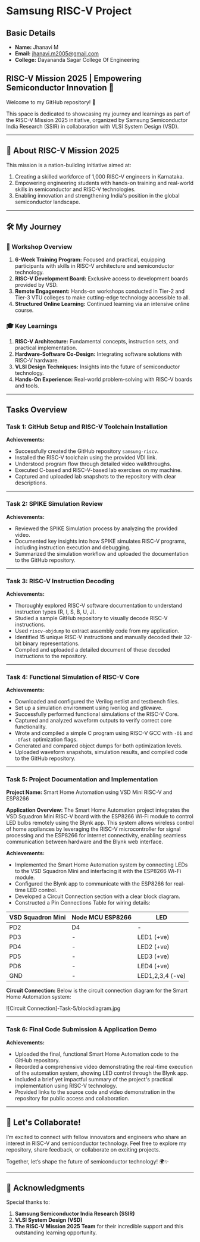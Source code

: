 # Samsung RISC-V Project

## Basic Details
- **Name:** Jhanavi M
- **Email:** jhanavi.m2005@gmail.com
- **College:** Dayananda Sagar College Of Engineering

## RISC-V Mission 2025 | Empowering Semiconductor Innovation 🚀

Welcome to my GitHub repository! 🎉

This space is dedicated to showcasing my journey and learnings as part of the RISC-V Mission 2025 initiative, organized by Samsung Semiconductor India Research (SSIR) in collaboration with VLSI System Design (VSD).

---

## 🌟 About RISC-V Mission 2025

This mission is a nation-building initiative aimed at:

1. Creating a skilled workforce of 1,000 RISC-V engineers in Karnataka.
2. Empowering engineering students with hands-on training and real-world skills in semiconductor and RISC-V technologies.
3. Enabling innovation and strengthening India's position in the global semiconductor landscape.

---

## 🛠 My Journey

### 🚩 Workshop Overview

1. **6-Week Training Program:** Focused and practical, equipping participants with skills in RISC-V architecture and semiconductor technology.
2. **RISC-V Development Board:** Exclusive access to development boards provided by VSD.
3. **Remote Engagement:** Hands-on workshops conducted in Tier-2 and Tier-3 VTU colleges to make cutting-edge technology accessible to all.
4. **Structured Online Learning:** Continued learning via an intensive online course.

### 🎓 Key Learnings

1. **RISC-V Architecture:** Fundamental concepts, instruction sets, and practical implementation.
2. **Hardware-Software Co-Design:** Integrating software solutions with RISC-V hardware.
3. **VLSI Design Techniques:** Insights into the future of semiconductor technology.
4. **Hands-On Experience:** Real-world problem-solving with RISC-V boards and tools.

---

## Tasks Overview

### Task 1: GitHub Setup and RISC-V Toolchain Installation

**Achievements:**
- Successfully created the GitHub repository `samsung-riscv`.
- Installed the RISC-V toolchain using the provided VDI link.
- Understood program flow through detailed video walkthroughs.
- Executed C-based and RISC-V-based lab exercises on my machine.
- Captured and uploaded lab snapshots to the repository with clear descriptions.

---

### Task 2: SPIKE Simulation Review

**Achievements:**
- Reviewed the SPIKE Simulation process by analyzing the provided video.
- Documented key insights into how SPIKE simulates RISC-V programs, including instruction execution and debugging.
- Summarized the simulation workflow and uploaded the documentation to the GitHub repository.

---

### Task 3: RISC-V Instruction Decoding

**Achievements:**
- Thoroughly explored RISC-V software documentation to understand instruction types (R, I, S, B, U, J).
- Studied a sample GitHub repository to visually decode RISC-V instructions.
- Used `riscv-objdump` to extract assembly code from my application.
- Identified 15 unique RISC-V instructions and manually decoded their 32-bit binary representations.
- Compiled and uploaded a detailed document of these decoded instructions to the repository.

---

### Task 4: Functional Simulation of RISC-V Core

**Achievements:**
- Downloaded and configured the Verilog netlist and testbench files.
- Set up a simulation environment using iverilog and gtkwave.
- Successfully performed functional simulations of the RISC-V Core.
- Captured and analyzed waveform outputs to verify correct core functionality.
- Wrote and compiled a simple C program using RISC-V GCC with `-O1` and `-Ofast` optimization flags.
- Generated and compared object dumps for both optimization levels.
- Uploaded waveform snapshots, simulation results, and compiled code to the GitHub repository.

---

### Task 5: Project Documentation and Implementation

**Project Name:** Smart Home Automation using VSD Mini RISC-V and ESP8266

**Application Overview:**
The Smart Home Automation project integrates the VSD Squadron Mini RISC-V board with the ESP8266 Wi-Fi module to control LED bulbs remotely using the Blynk app. This system allows wireless control of home appliances by leveraging the RISC-V microcontroller for signal processing and the ESP8266 for internet connectivity, enabling seamless communication between hardware and the Blynk web interface.

**Achievements:**
- Implemented the Smart Home Automation system by connecting LEDs to the VSD Squadron Mini and interfacing it with the ESP8266 Wi-Fi module.
- Configured the Blynk app to communicate with the ESP8266 for real-time LED control.
- Developed a Circuit Connection section with a clear block diagram.
- Constructed a Pin Connections Table for wiring details:

| VSD Squadron Mini | Node MCU ESP8266 | LED         |
|------------------|-----------------|-------------|
| PD2              | D4              | -           |
| PD3              | -               | LED1 (+ve)  |
| PD4              | -               | LED2 (+ve)  |
| PD5              | -               | LED3 (+ve)  |
| PD6              | -               | LED4 (+ve)  |
| GND              | -               | LED1,2,3,4 (-ve) |

**Circuit Connection:**
Below is the circuit connection diagram for the Smart Home Automation system:

![Circuit Connection]-Task-5/blockdiagram.jpg

---

### Task 6: Final Code Submission & Application Demo

**Achievements:**
- Uploaded the final, functional Smart Home Automation code to the GitHub repository.
- Recorded a comprehensive video demonstrating the real-time execution of the automation system, showing LED control through the Blynk app.
- Included a brief yet impactful summary of the project's practical implementation using RISC-V technology.
- Provided links to the source code and video demonstration in the repository for public access and collaboration.

---

## 🤝 Let's Collaborate!
I’m excited to connect with fellow innovators and engineers who share an interest in RISC-V and semiconductor technology. Feel free to explore my repository, share feedback, or collaborate on exciting projects.

Together, let’s shape the future of semiconductor technology! 🌍✨

---

## 📜 Acknowledgments

Special thanks to:

1. **Samsung Semiconductor India Research (SSIR)**
2. **VLSI System Design (VSD)**
3. **The RISC-V Mission 2025 Team** for their incredible support and this outstanding learning opportunity.

